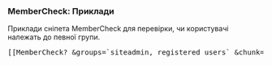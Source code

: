 
<meta http-equiv="Content-Type" content="text/html; charset=utf-8">
<h3>MemberCheck: Приклади </h3> 
Приклади сніпета MemberCheck для перевірки, чи користувачі належать до певної групи.	
<br>
<pre class="brush: html;">[[MemberCheck? &groups=`siteadmin, registered users` &chunk=`privateSiteNav` &ph=`MemberMenu` &debug=`true`]]</pre>
